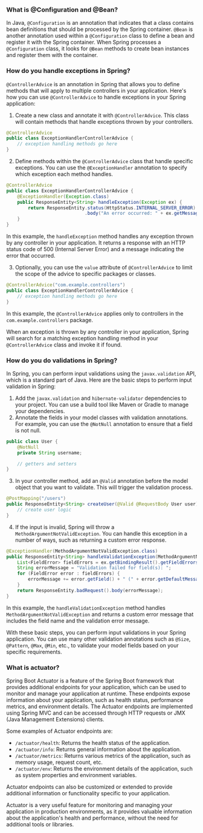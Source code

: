 ### What is @Configuration and @Bean?

In Java, `@Configuration` is an annotation that indicates that a class contains bean definitions that should be processed by the Spring container. `@Bean` is another annotation used within a `@Configuration` class to define a bean and register it with the Spring container. When Spring processes a `@Configuration` class, it looks for `@Bean` methods to create bean instances and register them with the container.

### How do you handle exceptions in Spring?

 `@ControllerAdvice` is an annotation in Spring that allows you to define methods that will apply to multiple controllers in your application. Here's how you can use `@ControllerAdvice` to handle exceptions in your Spring application:

1. Create a new class and annotate it with `@ControllerAdvice`. This class will contain methods that handle exceptions thrown by your controllers.

```java
@ControllerAdvice
public class ExceptionHandlerControllerAdvice {
    // exception handling methods go here
}
```

2. Define methods within the `@ControllerAdvice` class that handle specific exceptions. You can use the `@ExceptionHandler` annotation to specify which exception each method handles.

```java
@ControllerAdvice
public class ExceptionHandlerControllerAdvice {
    @ExceptionHandler(Exception.class)
    public ResponseEntity<String> handleException(Exception ex) {
        return ResponseEntity.status(HttpStatus.INTERNAL_SERVER_ERROR)
                             .body("An error occurred: " + ex.getMessage());
    }
}
```

In this example, the `handleException` method handles any exception thrown by any controller in your application. It returns a response with an HTTP status code of 500 (Internal Server Error) and a message indicating the error that occurred.

3. Optionally, you can use the `value` attribute of `@ControllerAdvice` to limit the scope of the advice to specific packages or classes.

```java
@ControllerAdvice("com.example.controllers")
public class ExceptionHandlerControllerAdvice {
    // exception handling methods go here
}
```

In this example, the `@ControllerAdvice` applies only to controllers in the `com.example.controllers` package.

When an exception is thrown by any controller in your application, Spring will search for a matching exception handling method in your `@ControllerAdvice` class and invoke it if found.

### How do you do validations in Spring?

In Spring, you can perform input validations using the `javax.validation` API, which is a standard part of Java. Here are the basic steps to perform input validation in Spring:

1. Add the `javax.validation` and `hibernate-validator` dependencies to your project. You can use a build tool like Maven or Gradle to manage your dependencies.
2. Annotate the fields in your model classes with validation annotations. For example, you can use the `@NotNull` annotation to ensure that a field is not null.

```java
public class User {
    @NotNull
    private String username;

    // getters and setters
}
```

3. In your controller method, add an `@Valid` annotation before the model object that you want to validate. This will trigger the validation process.

```java
@PostMapping("/users")
public ResponseEntity<String> createUser(@Valid @RequestBody User user) {
    // create user logic
}
```

4. If the input is invalid, Spring will throw a `MethodArgumentNotValidException`. You can handle this exception in a number of ways, such as returning a custom error response.

```java
@ExceptionHandler(MethodArgumentNotValidException.class)
public ResponseEntity<String> handleValidationException(MethodArgumentNotValidException ex) {
    List<FieldError> fieldErrors = ex.getBindingResult().getFieldErrors();
    String errorMessage = "Validation failed for field(s): ";
    for (FieldError error : fieldErrors) {
        errorMessage += error.getField() + " (" + error.getDefaultMessage() + ") ";
    }
    return ResponseEntity.badRequest().body(errorMessage);
}
```

In this example, the `handleValidationException` method handles `MethodArgumentNotValidException` and returns a custom error message that includes the field name and the validation error message.

With these basic steps, you can perform input validations in your Spring application. You can use many other validation annotations such as `@Size`, `@Pattern`, `@Max`, `@Min`, etc., to validate your model fields based on your specific requirements.

### What is actuator?

Spring Boot Actuator is a feature of the Spring Boot framework that provides additional endpoints for your application, which can be used to monitor and manage your application at runtime. These endpoints expose information about your application, such as health status, performance metrics, and environment details. The Actuator endpoints are implemented using Spring MVC and can be accessed through HTTP requests or JMX (Java Management Extensions) clients.

Some examples of Actuator endpoints are:

- `/actuator/health`: Returns the health status of the application.
- `/actuator/info`: Returns general information about the application.
- `/actuator/metrics`: Returns various metrics of the application, such as memory usage, request count, etc.
- `/actuator/env`: Returns the environment details of the application, such as system properties and environment variables.

Actuator endpoints can also be customized or extended to provide additional information or functionality specific to your application.

Actuator is a very useful feature for monitoring and managing your application in production environments, as it provides valuable information about the application's health and performance, without the need for additional tools or libraries.
